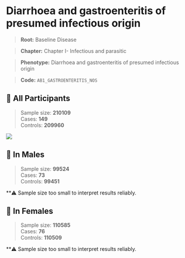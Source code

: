 # Diarrhoea and gastroenteritis of presumed infectious origin

> **Root:** Baseline Disease  

> **Chapter:** Chapter I- Infectious and parasitic  

> **Phenotype:** Diarrhoea and gastroenteritis of presumed infectious origin  

> **Code:** `AB1_GASTROENTERITIS_NOS`

## 🧪 All Participants  
> Sample size: **210109**  
> Cases: **149**  
> Controls: **209960**
<img src="/Disease/Figures/ALL/Baseline/AB1_GASTROENTERITIS_NOS.png"/>
<CsvTable src="/Disease_Data/ALL/Baseline/LG_AB1_GASTROENTERITIS_NOS.csv" label="🔍 View full results" />

## 👨 In Males  
> Sample size: **99524**  
> Cases: **73**  
> Controls: **99451**

**⚠️ Sample size too small to interpret results reliably.

## 👩 In Females  
> Sample size: **110585**  
> Cases: **76**  
> Controls: **110509**

**⚠️ Sample size too small to interpret results reliably.
